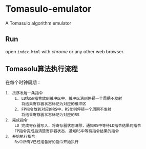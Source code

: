 # Tomasulo-emulator
A Tomasulo algorithm  emulator
## Run
open `index.html` with *chrome* or any other web browser.
## Tomasolu算法执行流程

在每个时钟周期：

    1. 按序发射一条指令
        1. LD和SW指令放到缓冲区中，缓冲区满则停顿一个周期不发射
           将结果寄存器状态标记为对应的缓冲区
        2. FP指令放到对应的RS中，RS忙则停顿一个周期不发射
           将结果寄存器状态标记为对应的RS
    2. 完成指令
        LD 完成寄存器写入，将寄存器状态清除，通知RS中等待LD指令结果的指令
        FP指令完成后清楚寄存器状态，通知RS中等待指令结果的指令
    3. 开始执行指令
        Rs中所有V已经准备好的指令开始执行

